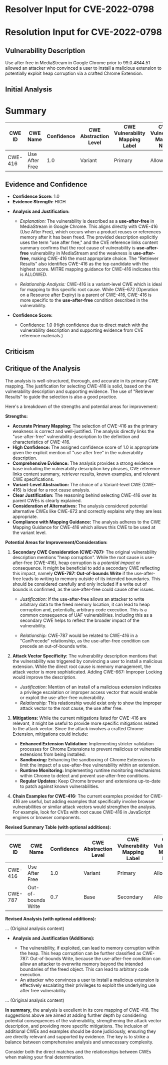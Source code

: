 # Resolver Input for CVE-2022-0798

# Resolution Input for CVE-2022-0798

## Vulnerability Description
Use after free in MediaStream in Google Chrome prior to 99.0.4844.51 allowed an attacker who convinced a user to install a malicious extension to potentially exploit heap corruption via a crafted Chrome Extension.

## Initial Analysis
# Summary
| CWE ID | CWE Name | Confidence | CWE Abstraction Level | CWE Vulnerability Mapping Label | CWE-Vulnerability Mapping Notes |
|---|---|---|---|---|---|
| CWE-416 | Use After Free | 1.0 | Variant | Primary | Allowed |

## Evidence and Confidence

*   **Confidence Score:** 1.0
*   **Evidence Strength:** HIGH

- **Analysis and Justification:**  
  - *Explanation:* The vulnerability is described as a **use-after-free** in MediaStream in Google Chrome. This aligns directly with CWE-416 (Use After Free), which occurs when a product reuses or references memory after it has been freed. The provided description explicitly uses the term "use after free," and the CVE reference links content summary confirms that the root cause of vulnerability is **use-after-free** vulnerability in MediaStream and the weakness is **use-after-free**, making CWE-416 the most appropriate choice. The "Retriever Results" also identifies CWE-416 as the top candidate with the highest score. MITRE mapping guidance for CWE-416 indicates this is ALLOWED.

  - *Relationship Analysis:* CWE-416 is a variant-level CWE which is ideal for mapping to this specific root cause. While CWE-672 (Operation on a Resource after Expiry) is a parent of CWE-416, CWE-416 is more specific to the **use-after-free** condition described in the vulnerability.

- **Confidence Score:**  
  - Confidence: 1.0 (High confidence due to direct match with the vulnerability description and supporting evidence from CVE reference materials.)

## Criticism
## Critique of the Analysis

The analysis is well-structured, thorough, and accurate in its primary CWE mapping. The justification for selecting CWE-416 is solid, based on the vulnerability description and supporting evidence. The use of "Retriever Results" to guide the selection is also a good practice.

Here's a breakdown of the strengths and potential areas for improvement:

**Strengths:**

*   **Accurate Primary Mapping:** The selection of CWE-416 as the primary weakness is correct and well-justified. The analysis directly links the "use-after-free" vulnerability description to the definition and characteristics of CWE-416.
*   **High Confidence:** The assigned confidence score of 1.0 is appropriate given the explicit mention of "use after free" in the vulnerability description.
*   **Comprehensive Evidence:** The analysis provides a strong evidence base including the vulnerability description key phrases, CVE reference links content summary, retriever results, known examples, and relevant CWE specifications.
*   **Variant-Level Abstraction:** The choice of a Variant-level CWE (CWE-416) is ideal for a root cause analysis.
*   **Clear Justification:** The reasoning behind selecting CWE-416 over its parent CWEs is clearly explained.
*   **Consideration of Alternatives:** The analysis considered potential alternative CWEs like CWE-672 and correctly explains why they are less appropriate.
*   **Compliance with Mapping Guidance:** The analysis adheres to the CWE Mapping Guidance for CWE-416 which allows this CWE to be used at the variant level.

**Potential Areas for Improvement/Consideration:**

1.  **Secondary CWE Consideration (CWE-787):** The original vulnerability description mentions "heap corruption". While the root cause is use-after-free (CWE-416), heap corruption is a *potential impact* or consequence. It might be beneficial to add a secondary CWE reflecting this impact, namely **CWE-787: Out-of-bounds Write** if the use-after-free leads to writing to memory outside of its intended boundaries.  This should be considered carefully and only included if a write out of bounds is confirmed, as the use-after-free could cause other issues.

    *   *Justification:* If the use-after-free allows an attacker to write arbitrary data to the freed memory location, it can lead to heap corruption and, potentially, arbitrary code execution.  This is a common consequence of UAF vulnerabilities. Including this as a secondary CWE helps to reflect the broader impact of the vulnerability.

    *   *Relationship:* CWE-787 would be related to CWE-416 in a "CanPrecede" relationship, as the use-after-free condition can precede an out-of-bounds write.

2.  **Attack Vector Specificity:** The vulnerability description mentions that the vulnerability was triggered by convincing a user to install a malicious extension. While the direct root cause is memory management, the attack vector is more sophisticated. Adding CWE-667: Improper Locking would improve the description.

    *   *Justification:* Mention of an install of a malicious extension indicates a privilege escalation or improper access vector that would enable or exploit the use-after-free vulnerability.
    *   *Relationship:* This relationship would exist only to show the improper attack vector to the root cause, the use after free.

3.  **Mitigations:** While the current mitigations listed for CWE-416 are relevant, it might be useful to provide more specific mitigations related to the attack vector. Since the attack involves a crafted Chrome Extension, mitigations could include:

    *   **Enhanced Extension Validation:** Implementing stricter validation processes for Chrome Extensions to prevent malicious or vulnerable extensions from being installed.
    *   **Sandboxing:** Enhancing the sandboxing of Chrome Extensions to limit the impact of a use-after-free vulnerability within an extension.
    *   **Runtime Monitoring:** Implementing runtime monitoring mechanisms within Chrome to detect and prevent use-after-free conditions.
    *   **Regular Updates:** Keep Chrome browser and extensions up-to-date to patch against known vulnerabilities.

4.  **Chain Examples for CWE-416:** The current examples provided for CWE-416 are useful, but adding examples that specifically involve browser vulnerabilities or similar attack vectors would strengthen the analysis. For example, look for CVEs with root cause CWE-416 in JavaScript engines or browser components.

**Revised Summary Table (with optional additions):**

| CWE ID | CWE Name | Confidence | CWE Abstraction Level | CWE Vulnerability Mapping Label | CWE-Vulnerability Mapping Notes |
|---|---|---|---|---|---|
| CWE-416 | Use After Free | 1.0 | Variant | Primary | Allowed |
| CWE-787 | Out-of-bounds Write | 0.7 | Base | Secondary | Allowed |  (Optional - if a write out of bounds is confirmed)

**Revised Analysis (with optional additions):**

... (Original analysis content)

- **Analysis and Justification (Additions):**

    *   The vulnerability, if exploited, can lead to memory corruption within the heap.  This heap corruption can be further classified as CWE-787: Out-of-bounds Write, because the use-after-free condition can allow an attacker to overwrite memory beyond the intended boundaries of the freed object. This can lead to arbitrary code execution.
    *   An attacker who convinces a user to install a malicious extension is effectively escalating their privileges to exploit the underlying use after free vulnerability.

... (Original analysis content)

**In summary,** the analysis is excellent in its core mapping of CWE-416. The suggestions above are aimed at adding further depth by considering potential consequences of the vulnerability, strengthening the attack vector description, and providing more specific mitigations. The inclusion of additional CWEs and examples should be done judiciously, ensuring they are directly relevant and supported by evidence. The key is to strike a balance between comprehensive analysis and unnecessary complexity.

Consider both the direct matches and the relationships between CWEs
when making your final determination.
        